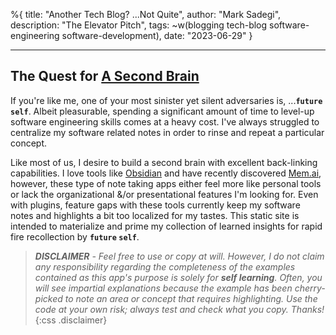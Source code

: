 %{
  title: "Another Tech Blog? ...Not Quite",
  author: "Mark Sadegi",
  description: "The Elevator Pitch",
  tags: ~w(blogging tech-blog software-engineering software-development),
  date: "2023-06-29"
}

---

## The Quest for [A Second Brain](https://www.buildingasecondbrain.com)

If you're like me, one of your most sinister yet silent adversaries is, ...**`future` `self`**. Albeit pleasurable, spending a significant amount of time to level-up software engineering skills comes at a heavy cost. I've always struggled to centralize my software related notes in order to rinse and repeat a particular concept.

Like most of us, I desire to build a second brain with excellent back-linking capabilities. I love tools like [Obsidian](https://obsidian.md) and have recently discovered [Mem.ai](https://get.mem.ai), however, these type of note taking apps either feel more like personal tools or lack the organizational &/or presentational features I'm looking for. Even with plugins, feature gaps with these tools currently keep my software notes and highlights a bit too localized for my tastes. This static site is intended to materialize and prime my collection of learned insights for rapid fire recollection by **`future` `self`**.


>_**DISCLAIMER** - Feel free to use or copy at will. However, I do not claim any responsibility regarding the completeness of the examples contained as this app's purpose is solely for **self learning**. Often, you will see impartial explanations because the example has been cherry-picked to note an area or concept that requires highlighting. Use the code at your own risk; always test and check what you copy. Thanks!_
>{:css .disclaimer}